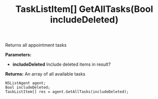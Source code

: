 ﻿---
uid: crmscript_ref_NSListAgent_GetAllTasks
title: TaskListItem[] GetAllTasks(Bool includeDeleted)
intellisense: NSListAgent.GetAllTasks
keywords: NSListAgent, GetAllTasks
so.topic: reference
---

Returns all appointment tasks

**Parameters:**
 - **includeDeleted** Include deleted items in result?

**Returns:** An array of all available tasks

```crmscript
NSListAgent agent;
Bool includeDeleted;
TaskListItem[] res = agent.GetAllTasks(includeDeleted);
```

